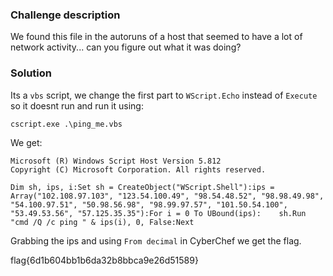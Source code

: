 ### Challenge description

We found this file in the autoruns of a host that seemed to have a lot of network activity... can you figure out what it was doing? 

### Solution

Its a `vbs` script, we change the first part to `WScript.Echo` instead of `Execute` so it doesnt run and run it using:

```cmd
cscript.exe .\ping_me.vbs
```
We get:

```
Microsoft (R) Windows Script Host Version 5.812
Copyright (C) Microsoft Corporation. All rights reserved.

Dim sh, ips, i:Set sh = CreateObject("WScript.Shell"):ips = Array("102.108.97.103", "123.54.100.49", "98.54.48.52", "98.98.49.98", "54.100.97.51", "50.98.56.98", "98.99.97.57", "101.50.54.100", "53.49.53.56", "57.125.35.35"):For i = 0 To UBound(ips):    sh.Run "cmd /Q /c ping " & ips(i), 0, False:Next
```

Grabbing the ips and using `From decimal` in CyberChef we get the flag.

flag{6d1b604bb1b6da32b8bbca9e26d51589}